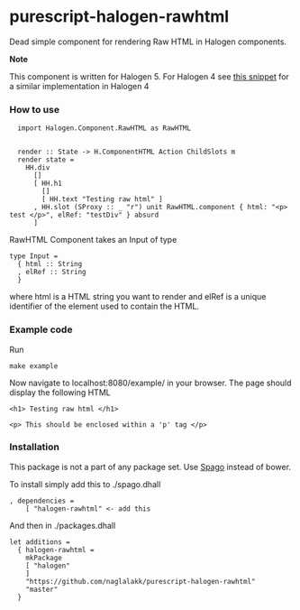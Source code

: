 purescript-halogen-rawhtml
==========================

Dead simple component for rendering Raw HTML in Halogen components.

**Note**

This component is written for Halogen 5.
For Halogen 4 see [this snippet](https://gist.github.com/prathje/7422e49b7c809fe8236bb2f213e7076e) for a similar implementation in Halogen 4

### How to use

```
  import Halogen.Component.RawHTML as RawHTML


  render :: State -> H.ComponentHTML Action ChildSlots m
  render state =
    HH.div
      []
      [ HH.h1
        []
        [ HH.text "Testing raw html" ]
      , HH.slot (SProxy :: _ "r") unit RawHTML.component { html: "<p> test </p>", elRef: "testDiv" } absurd
      ]
```

RawHTML Component takes an Input of type

```
type Input = 
  { html :: String
  , elRef :: String
  }
```

where html is a HTML string you want to render and elRef is a unique identifier of the element used to contain the HTML. 


### Example code

Run

```
make example
```

Now navigate to localhost:8080/example/ in your browser. 
The page should display the following HTML

```
<h1> Testing raw html </h1>

<p> This should be enclosed within a 'p' tag </p>
```

### Installation 

This package is not a part of any package set.
Use [Spago](https://github.com/spacchetti/spago) instead of bower.

To install simply add this to ./spago.dhall

    , dependencies = 
        [ "halogen-rawhtml" <- add this

And then in ./packages.dhall

    let additions = 
      { halogen-rawhtml = 
        mkPackage
        [ "halogen"
        ]
        "https://github.com/naglalakk/purescript-halogen-rawhtml"
        "master"
      }
